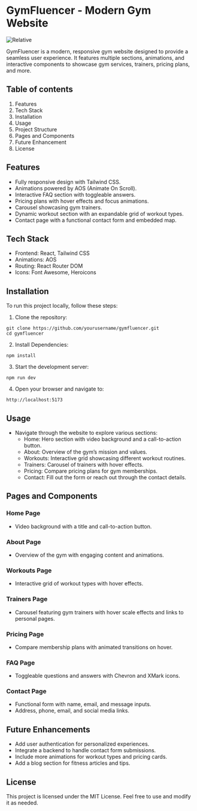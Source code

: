 # GymFluencer - Modern Gym Website
![Relative](/assets/website-model.png)

GymFluencer is a modern, responsive gym website designed to provide a seamless user experience. It features multiple sections, animations, and interactive components to showcase gym services, trainers, pricing plans, and more.


## Table of contents

1. Features
2. Tech Stack
3. Installation
4. Usage
5. Project Structure
6. Pages and Components
7. Future Enhancement
8. License


## Features
* Fully responsive design with Tailwind CSS.
* Animations powered by AOS (Animate On Scroll).
* Interactive FAQ section with toggleable answers.
* Pricing plans with hover effects and focus animations.
* Carousel showcasing gym trainers.
* Dynamic workout section with an expandable grid of workout types.
* Contact page with a functional contact form and embedded map.

## Tech Stack
* Frontend: React, Tailwind CSS
* Animations: AOS
* Routing: React Router DOM
* Icons: Font Awesome, Heroicons

## Installation

To run this project locally, follow these steps:

1. Clone the repository: 
```
git clone https://github.com/yourusername/gymfluencer.git
cd gymfluencer
```

2. Install Dependencies: 
```
npm install
```

3. Start the development server:
```
npm run dev
```

4. Open your browser and navigate to:
```
http://localhost:5173  
```

## Usage
 
* Navigate through the website to explore various sections:
  * Home: Hero section with video background and a call-to-action button.
  * About: Overview of the gym’s mission and values.
  * Workouts: Interactive grid showcasing different workout routines.
  * Trainers: Carousel of trainers with hover effects.
  * Pricing: Compare pricing plans for gym memberships.
  * Contact: Fill out the form or reach out through the contact details.

## Pages and Components

### Home Page
* Video background with a title and call-to-action button.
### About Page
* Overview of the gym with engaging content and animations.
### Workouts Page
* Interactive grid of workout types with hover effects.
### Trainers Page
* Carousel featuring gym trainers with hover scale effects and links to personal pages.
### Pricing Page
* Compare membership plans with animated transitions on hover.
### FAQ Page
* Toggleable questions and answers with Chevron and XMark icons.
### Contact Page
* Functional form with name, email, and message inputs.
* Address, phone, email, and social media links.

## Future Enhancements
* Add user authentication for personalized experiences.
* Integrate a backend to handle contact form submissions.
* Include more animations for workout types and pricing cards.
* Add a blog section for fitness articles and tips.

## License
This project is licensed under the MIT License. Feel free to use and modify it as needed.

